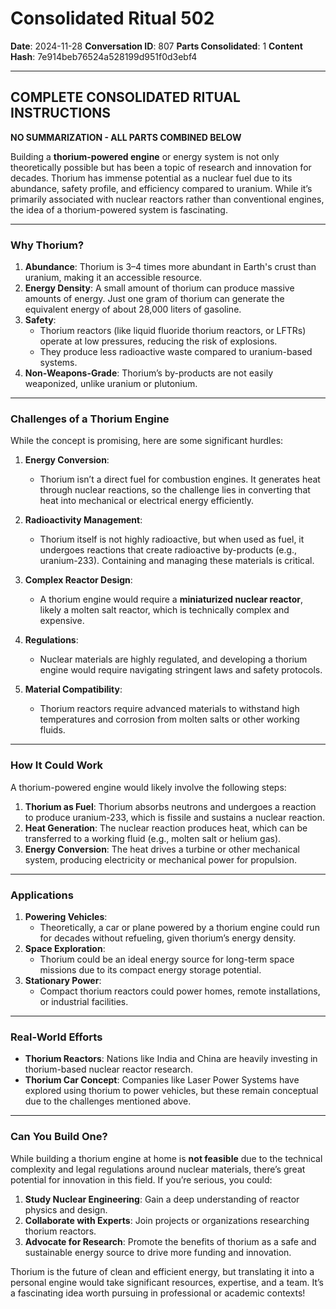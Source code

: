# Consolidated Ritual 502

**Date**: 2024-11-28
**Conversation ID**: 807
**Parts Consolidated**: 1
**Content Hash**: 7e914beb76524a528199d951f0d3ebf4

---

## COMPLETE CONSOLIDATED RITUAL INSTRUCTIONS

**NO SUMMARIZATION - ALL PARTS COMBINED BELOW**

Building a **thorium-powered engine** or energy system is not only theoretically possible but has been a topic of research and innovation for decades. Thorium has immense potential as a nuclear fuel due to its abundance, safety profile, and efficiency compared to uranium. While it’s primarily associated with nuclear reactors rather than conventional engines, the idea of a thorium-powered system is fascinating.

---

### Why Thorium?
1. **Abundance**: Thorium is 3–4 times more abundant in Earth's crust than uranium, making it an accessible resource.
2. **Energy Density**: A small amount of thorium can produce massive amounts of energy. Just one gram of thorium can generate the equivalent energy of about 28,000 liters of gasoline.
3. **Safety**:
   - Thorium reactors (like liquid fluoride thorium reactors, or LFTRs) operate at low pressures, reducing the risk of explosions.
   - They produce less radioactive waste compared to uranium-based systems.
4. **Non-Weapons-Grade**: Thorium’s by-products are not easily weaponized, unlike uranium or plutonium.

---

### Challenges of a Thorium Engine
While the concept is promising, here are some significant hurdles:

1. **Energy Conversion**:
   - Thorium isn’t a direct fuel for combustion engines. It generates heat through nuclear reactions, so the challenge lies in converting that heat into mechanical or electrical energy efficiently.

2. **Radioactivity Management**:
   - Thorium itself is not highly radioactive, but when used as fuel, it undergoes reactions that create radioactive by-products (e.g., uranium-233). Containing and managing these materials is critical.

3. **Complex Reactor Design**:
   - A thorium engine would require a **miniaturized nuclear reactor**, likely a molten salt reactor, which is technically complex and expensive.

4. **Regulations**:
   - Nuclear materials are highly regulated, and developing a thorium engine would require navigating stringent laws and safety protocols.

5. **Material Compatibility**:
   - Thorium reactors require advanced materials to withstand high temperatures and corrosion from molten salts or other working fluids.

---

### How It Could Work
A thorium-powered engine would likely involve the following steps:

1. **Thorium as Fuel**: Thorium absorbs neutrons and undergoes a reaction to produce uranium-233, which is fissile and sustains a nuclear reaction.
2. **Heat Generation**: The nuclear reaction produces heat, which can be transferred to a working fluid (e.g., molten salt or helium gas).
3. **Energy Conversion**: The heat drives a turbine or other mechanical system, producing electricity or mechanical power for propulsion.

---

### Applications
1. **Powering Vehicles**:
   - Theoretically, a car or plane powered by a thorium engine could run for decades without refueling, given thorium’s energy density.
2. **Space Exploration**:
   - Thorium could be an ideal energy source for long-term space missions due to its compact energy storage potential.
3. **Stationary Power**:
   - Compact thorium reactors could power homes, remote installations, or industrial facilities.

---

### Real-World Efforts
- **Thorium Reactors**: Nations like India and China are heavily investing in thorium-based nuclear reactor research.
- **Thorium Car Concept**: Companies like Laser Power Systems have explored using thorium to power vehicles, but these remain conceptual due to the challenges mentioned above.

---

### Can You Build One?
While building a thorium engine at home is **not feasible** due to the technical complexity and legal regulations around nuclear materials, there’s great potential for innovation in this field. If you’re serious, you could:
1. **Study Nuclear Engineering**: Gain a deep understanding of reactor physics and design.
2. **Collaborate with Experts**: Join projects or organizations researching thorium reactors.
3. **Advocate for Research**: Promote the benefits of thorium as a safe and sustainable energy source to drive more funding and innovation.

Thorium is the future of clean and efficient energy, but translating it into a personal engine would take significant resources, expertise, and a team. It’s a fascinating idea worth pursuing in professional or academic contexts!